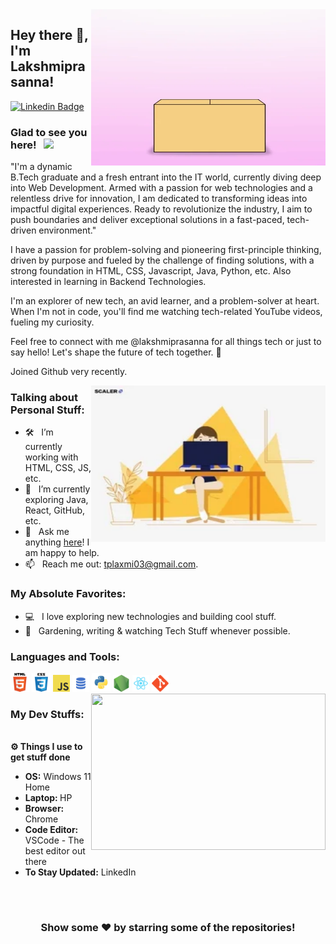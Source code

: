 <img align="right" height="250" width="375" alt="" src="https://github.com/Lakshmiprasanna55/Lakshmiprasanna55/blob/main/giphy.webp" />

## Hey there 👋, I'm Lakshmiprasanna!

[![Linkedin Badge](https://img.shields.io/badge/-LinkedIn-0e76a8?style=flat-square&logo=Linkedin&logoColor=white)](https://www.linkedin.com/in/lakshmiprasanna03/)

### Glad to see you here! &nbsp; ![](https://visitor-badge.glitch.me/badge?page_id=lakshmiprasanna.lakshmiprasanna&style=flat-square&color=0088cc)

"I'm a dynamic B.Tech graduate and a fresh entrant into the IT world, currently diving deep into Web Development. Armed with a passion for web technologies and a relentless drive for innovation, I am dedicated to transforming ideas into impactful digital experiences. Ready to revolutionize the industry, I aim to push boundaries and deliver exceptional solutions in a fast-paced, tech-driven environment."

I have a passion for problem-solving and pioneering first-principle thinking, driven by purpose and fueled by the challenge of finding solutions, with a strong foundation in HTML, CSS, Javascript, Java, Python, etc. Also interested in learning in Backend Technologies.

I'm an explorer of new tech, an avid learner, and a problem-solver at heart. When I'm not in code, you'll find me watching tech-related YouTube videos, fueling my curiosity.

Feel free to connect with me @lakshmiprasanna for all things tech or just to say hello! Let's shape the future of tech together. 🌟

Joined Github very recently.


<img align="right" height="250" width="375" alt="" src="https://github.com/Lakshmiprasanna55/Lakshmiprasanna55/blob/main/200.webp" />

### Talking about Personal Stuff:

- 🛠 &nbsp; I’m currently working with HTML, CSS, JS, etc.
- 🚀 &nbsp; I’m currently exploring Java, React, GitHub, etc.
- 💬 &nbsp; Ask me anything [here](https://github.com/Lakshmiprasanan55/-)! I am happy to help.
- 📫 &nbsp; Reach me out: tplaxmi03@gmail.com.

### My Absolute Favorites:

- 💻 &nbsp; I love exploring new technologies and building cool stuff.
- 📰 &nbsp; Gardening, writing & watching Tech Stuff whenever possible.

### Languages and Tools:

<code><img height="30" src="https://raw.githubusercontent.com/github/explore/80688e429a7d4ef2fca1e82350fe8e3517d3494d/topics/html/html.png" alt="html"></code>
<code><img height="30" src="https://raw.githubusercontent.com/github/explore/80688e429a7d4ef2fca1e82350fe8e3517d3494d/topics/css/css.png" alt="css"></code>
<code><img height="27" src="https://raw.githubusercontent.com/github/explore/80688e429a7d4ef2fca1e82350fe8e3517d3494d/topics/javascript/javascript.png" alt="javascript"></code>
<code><img height="27" src="https://raw.githubusercontent.com/github/explore/80688e429a7d4ef2fca1e82350fe8e3517d3494d/topics/sql/sql.png" alt="sql"></code>
<code><img height="30" src="https://raw.githubusercontent.com/github/explore/80688e429a7d4ef2fca1e82350fe8e3517d3494d/topics/python/python.png" alt="python"></code>
<code><img height="27" src="https://raw.githubusercontent.com/github/explore/80688e429a7d4ef2fca1e82350fe8e3517d3494d/topics/nodejs/nodejs.png" alt="nodejs"></code>
<code><img height="27" src="https://raw.githubusercontent.com/github/explore/80688e429a7d4ef2fca1e82350fe8e3517d3494d/topics/react/react.png" alt="react"></code>
<code><img height="27" src="https://raw.githubusercontent.com/devicons/devicon/master/icons/git/git-original.svg" alt="git"></code>
<img align="right" height="250" width="375" alt="" src="https://github.com/Lakshmiprasanna55/Lakshmiprasanna55/blob/main/200w.gif" />

### My Dev Stuffs:

  <br />
  <summary><b>⚙ Things I use to get stuff done</b></summary>
  	<ul>
  	    <li><b>OS:</b> Windows 11 Home</li>
	    <li><b>Laptop: </b> HP </li>
  	    <li><b>Browser: </b> Chrome </li>
	    <li><b>Code Editor:</b> VSCode - The best editor out there</li>
	    <li><b>To Stay Updated:</b> LinkedIn </li>
	</ul>
</details>
<br>


#

<div align="center">

### Show some ❤ by starring some of the repositories!
</div>
